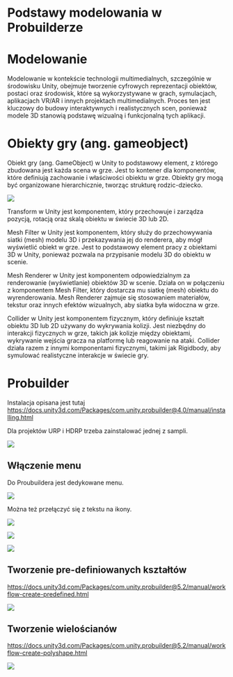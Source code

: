 # Podstawy modelowania w Probuilderze


# Modelowanie

Modelowanie w kontekście technologii multimedialnych, szczególnie w
środowisku Unity, obejmuje tworzenie cyfrowych reprezentacji obiektów,
postaci oraz środowisk, które są wykorzystywane w grach, symulacjach,
aplikacjach VR/AR i innych projektach multimedialnych. Proces ten jest
kluczowy do budowy interaktywnych i realistycznych scen, ponieważ modele
3D stanowią podstawę wizualną i funkcjonalną tych aplikacji.

# Obiekty gry (ang. gameobject)

Obiekt gry (ang. GameObject) w Unity to podstawowy element, z którego
zbudowana jest każda scena w grze. Jest to kontener dla komponentów,
które definiują zachowanie i właściwości obiektu w grze. Obiekty gry
mogą być organizowane hierarchicznie, tworząc strukturę rodzic-dziecko.

![](images/p4.png)

Transform w Unity jest komponentem, który przechowuje i zarządza
pozycją, rotacją oraz skalą obiektu w świecie 3D lub 2D.

Mesh Filter w Unity jest komponentem, który służy do przechowywania
siatki (mesh) modelu 3D i przekazywania jej do renderera, aby mógł
wyświetlić obiekt w grze. Jest to podstawowy element pracy z obiektami
3D w Unity, ponieważ pozwala na przypisanie modelu 3D do obiektu w
scenie.

Mesh Renderer w Unity jest komponentem odpowiedzialnym za renderowanie
(wyświetlanie) obiektów 3D w scenie. Działa on w połączeniu z
komponentem Mesh Filter, który dostarcza mu siatkę (mesh) obiektu do
wyrenderowania. Mesh Renderer zajmuje się stosowaniem materiałów,
tekstur oraz innych efektów wizualnych, aby siatka była widoczna w grze.

Collider w Unity jest komponentem fizycznym, który definiuje kształt
obiektu 3D lub 2D używany do wykrywania kolizji. Jest niezbędny do
interakcji fizycznych w grze, takich jak kolizje między obiektami,
wykrywanie wejścia gracza na platformę lub reagowanie na ataki. Collider
działa razem z innymi komponentami fizycznymi, takimi jak Rigidbody, aby
symulować realistyczne interakcje w świecie gry.

# Probuilder

Instalacja opisana jest tutaj
https://docs.unity3d.com/Packages/com.unity.probuilder@4.0/manual/installing.html

Dla projektów URP i HDRP trzeba zainstalować jednej z sampli.

![](images/p5.png)

## Włączenie menu

Do Proubuildera jest dedykowane menu.

![](images/p6.png)

Można też przełączyć się z tekstu na ikony.

![](images/p7.png)

![](images/p8.png)

![](images/p8.png)

## Tworzenie pre-definiowanych kształtów

<https://docs.unity3d.com/Packages/com.unity.probuilder@5.2/manual/workflow-create-predefined.html>

![](images/p9.png)

## Tworzenie wielościanów

<https://docs.unity3d.com/Packages/com.unity.probuilder@5.2/manual/workflow-create-polyshape.html>

![](images/p10.png)
